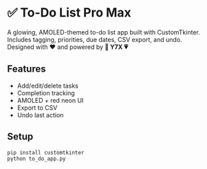 # ✅ To-Do List Pro Max

A glowing, AMOLED-themed to-do list app built with CustomTkinter.  
Includes tagging, priorities, due dates, CSV export, and undo.  
Designed with ❤️ and powered by **🔎 Y7X 💗**

## Features
- Add/edit/delete tasks
- Completion tracking
- AMOLED + red neon UI
- Export to CSV
- Undo last action

## Setup
```bash
pip install customtkinter
python to_do_app.py